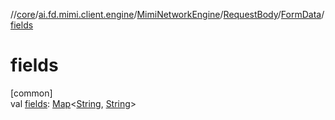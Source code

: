 //[core](../../../../../index.md)/[ai.fd.mimi.client.engine](../../../index.md)/[MimiNetworkEngine](../../index.md)/[RequestBody](../index.md)/[FormData](index.md)/[fields](fields.md)

# fields

[common]\
val [fields](fields.md): [Map](https://kotlinlang.org/api/core/kotlin-stdlib/kotlin.collections/-map/index.html)&lt;[String](https://kotlinlang.org/api/core/kotlin-stdlib/kotlin/-string/index.html), [String](https://kotlinlang.org/api/core/kotlin-stdlib/kotlin/-string/index.html)&gt;
